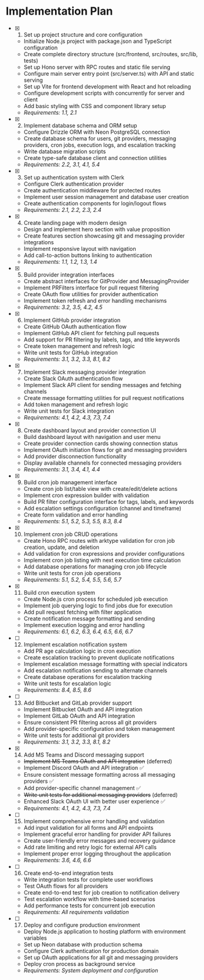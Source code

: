 # Implementation Plan

- [x] 1. Set up project structure and core configuration

  - Initialize Node.js project with package.json and TypeScript configuration
  - Create complete directory structure (src/frontend, src/routes, src/lib, tests)
  - Set up Hono server with RPC routes and static file serving
  - Configure main server entry point (src/server.ts) with API and static serving
  - Set up Vite for frontend development with React and hot reloading
  - Configure development scripts with concurrently for server and client
  - Add basic styling with CSS and component library setup
  - _Requirements: 1.1, 2.1_

- [x] 2. Implement database schema and ORM setup

  - Configure Drizzle ORM with Neon PostgreSQL connection
  - Create database schema for users, git providers, messaging providers, cron
    jobs, execution logs, and escalation tracking
  - Write database migration scripts
  - Create type-safe database client and connection utilities
  - _Requirements: 2.2, 3.1, 4.1, 5.4_

- [x] 3. Set up authentication system with Clerk

  - Configure Clerk authentication provider
  - Create authentication middleware for protected routes
  - Implement user session management and database user creation
  - Create authentication components for login/logout flows
  - _Requirements: 2.1, 2.2, 2.3, 2.4_

- [x] 4. Create landing page with modern design

  - Design and implement hero section with value proposition
  - Create features section showcasing git and messaging provider integrations
  - Implement responsive layout with navigation
  - Add call-to-action buttons linking to authentication
  - _Requirements: 1.1, 1.2, 1.3, 1.4_

- [x] 5. Build provider integration interfaces

  - Create abstract interfaces for GitProvider and MessagingProvider
  - Implement PRFilters interface for pull request filtering
  - Create OAuth flow utilities for provider authentication
  - Implement token refresh and error handling mechanisms
  - _Requirements: 3.2, 3.5, 4.2, 4.5_

- [x] 6. Implement GitHub provider integration

  - Create GitHub OAuth authentication flow
  - Implement GitHub API client for fetching pull requests
  - Add support for PR filtering by labels, tags, and title keywords
  - Create token management and refresh logic
  - Write unit tests for GitHub integration
  - _Requirements: 3.1, 3.2, 3.3, 8.1, 8.2_

- [x] 7. Implement Slack messaging provider integration

  - Create Slack OAuth authentication flow
  - Implement Slack API client for sending messages and fetching channels
  - Create message formatting utilities for pull request notifications
  - Add token management and refresh logic
  - Write unit tests for Slack integration
  - _Requirements: 4.1, 4.2, 4.3, 7.3, 7.4_

- [x] 8. Create dashboard layout and provider connection UI

  - Build dashboard layout with navigation and user menu
  - Create provider connection cards showing connection status
  - Implement OAuth initiation flows for git and messaging providers
  - Add provider disconnection functionality
  - Display available channels for connected messaging providers
  - _Requirements: 3.1, 3.4, 4.1, 4.4_

- [x] 9. Build cron job management interface

  - Create cron job list/table view with create/edit/delete actions
  - Implement cron expression builder with validation
  - Build PR filter configuration interface for tags, labels, and keywords
  - Add escalation settings configuration (channel and timeframe)
  - Create form validation and error handling
  - _Requirements: 5.1, 5.2, 5.3, 5.5, 8.3, 8.4_

- [x] 10. Implement cron job CRUD operations

  - Create Hono RPC routes with arktype validation for cron job creation,
    update, and deletion
  - Add validation for cron expressions and provider configurations
  - Implement cron job listing with next execution time calculation
  - Add database operations for managing cron job lifecycle
  - Write unit tests for cron job operations
  - _Requirements: 5.1, 5.2, 5.4, 5.5, 5.6, 5.7_

- [x] 11. Build cron execution system

  - Create Node.js cron process for scheduled job execution
  - Implement job querying logic to find jobs due for execution
  - Add pull request fetching with filter application
  - Create notification message formatting and sending
  - Implement execution logging and error handling
  - _Requirements: 6.1, 6.2, 6.3, 6.4, 6.5, 6.6, 6.7_

- [ ] 12. Implement escalation notification system

  - Add PR age calculation logic in cron execution
  - Create escalation tracking to prevent duplicate notifications
  - Implement escalation message formatting with special indicators
  - Add escalation notification sending to alternate channels
  - Create database operations for escalation tracking
  - Write unit tests for escalation logic
  - _Requirements: 8.4, 8.5, 8.6_

- [ ] 13. Add Bitbucket and GitLab provider support

  - Implement Bitbucket OAuth and API integration
  - Implement GitLab OAuth and API integration
  - Ensure consistent PR filtering across all git providers
  - Add provider-specific configuration and token management
  - Write unit tests for additional git providers
  - _Requirements: 3.1, 3.2, 3.3, 8.1, 8.2_

- [x] 14. Add MS Teams and Discord messaging support

  - ~~Implement MS Teams OAuth and API integration~~ (deferred)
  - Implement Discord OAuth and API integration ✅
  - Ensure consistent message formatting across all messaging providers ✅
  - Add provider-specific channel management ✅
  - ~~Write unit tests for additional messaging providers~~ (deferred)
  - Enhanced Slack OAuth UI with better user experience ✅
  - _Requirements: 4.1, 4.2, 4.3, 7.3, 7.4_

- [ ] 15. Implement comprehensive error handling and validation

  - Add input validation for all forms and API endpoints
  - Implement graceful error handling for provider API failures
  - Create user-friendly error messages and recovery guidance
  - Add rate limiting and retry logic for external API calls
  - Implement proper error logging throughout the application
  - _Requirements: 3.6, 4.6, 6.6_

- [ ] 16. Create end-to-end integration tests

  - Write integration tests for complete user workflows
  - Test OAuth flows for all providers
  - Create end-to-end test for job creation to notification delivery
  - Test escalation workflow with time-based scenarios
  - Add performance tests for concurrent job execution
  - _Requirements: All requirements validation_

- [ ] 17. Deploy and configure production environment
  - Deploy Node.js application to hosting platform with environment variables
  - Set up Neon database with production schema
  - Configure Clerk authentication for production domain
  - Set up OAuth applications for all git and messaging providers
  - Deploy cron process as background service
  - _Requirements: System deployment and configuration_
